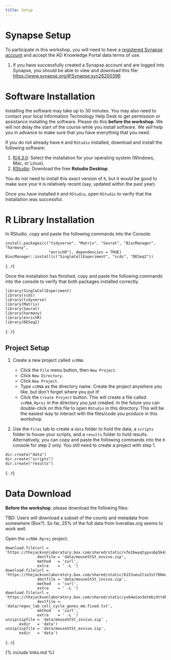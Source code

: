 ```yaml
---
title: Setup
---
```

# Synapse Setup

To participate in this workshop, you will need to have a [registered Synapse account](https://www.synapse.org) and accept the AD Knowledge Portal data terms of use.

1. If you have successfully created a Synapse account and are logged into Synapse, you should be able to view and download this file: https://www.synapse.org/#!Synapse:syn26200396 

# Software Installation

Installing the software may take up to 30 minutes. You may also need to contact 
your local Information Technology Help Desk to get permission or assistance 
installing the software. 
Please do this **before the workshop**. We will not delay the start of the 
course while you install software. We *will* help you in advance to make sure 
that you have everything that you need.

If you do not already have `R` and `RStudio` installed, 
download and install the following software:

1. [R/4.3.0](https://cran.r-project.org/): Select the installation for your 
operating system (Windows, Mac, or Linux).
1. [RStudio](https://www.rstudio.com/products/rstudio/download/): Download the 
free **Rstudio Desktop**. 

You do not need to install this *exact* version of `R`, but it would be good to
make sure your `R` is relatively recent (say, updated within the past year).

Once you have installed `R` and `RStudio`, open `RStudio` to verify that the 
installation was successful.

# R Library Installation

In RStudio, copy and paste the following commands into the Console:

~~~
install.packages(c("tidyverse", "Matrix", "Seurat", "BiocManager", "harmony",
                   "enrichR"), dependencies = TRUE)
BiocManager::install(c("SingleCellExperiment", "scds", "DESeq2"))
~~~
{: .r}

Once the installation has finished, copy and paste the following commands into 
the console to verify that both packages installed correctly.

~~~
library(SingleCellExperiment)
library(scds)
library(tidyverse)
library(Matrix)
library(Seurat)
library(harmony)
library(enrichR)
library(DESeq2)
~~~
{: .r}

## Project Setup

1. Create a new project called `scRNA`. 
    - Click the `File` menu button, then `New Project`.
    - Click `New Directory`. 
    - Click `New Project`.
    - Type `scRNA` as the directory name. Create the project anywhere you like,
      but don't forget where you put it!
    - Click the `Create Project` button.
    This will create a file called `scRNA.Rproj` in the directory you just 
    created. In the future you can double-click on this file to open 
    `RStudio` in this directory. This will be the easiest way to interact
    with the files/code you produce in this workshop.

2. Use the `Files` tab to create  a `data` folder to hold the data, a `scripts` 
folder to house your scripts, and a `results` folder to hold results. 
Alternatively, you can copy and paste the following commands into the `R` 
console for step 2 only. You still need to create a project with step 1.

~~~
dir.create("data")
dir.create("scripts")
dir.create("results")
~~~
{: .r}

# Data Download

**Before the workshop**, please download the following files:

TBD: Users will download a subset of the counts and metadata from somewhere (Box?). So far, 25% of the full data from liveratlas.org seems to work well. 

Open the `scRNA.Rproj` project.

~~~
download.file(url = 'https://thejacksonlaboratory.box.com/shared/static/vfe1bwyqtypxs6p5k4z0cw7z7jczyan1.zip', 
              destfile = 'data/mouseStSt_exvivo.zip',
              method   = 'curl', 
              extra    = ' -L ')
download.file(url = 'https://thejacksonlaboratory.box.com/shared/static/b153ueu2lie3st760maj4zr9u0vp7o2t.zip', 
              destfile = 'data/mouseStSt_invivo.zip',
              method   = 'curl', 
              extra    = ' -L ')
download.file(url = 'https://thejacksonlaboratory.box.com/shared/static/yx64wion3etmbidtt4bm2nbl1yyceptn.txt',
              destfile = 'data/regev_lab_cell_cycle_genes_mm.fixed.txt',
              method   = 'curl', 
              extra    = ' -L ')
unzip(zipfile = 'data/mouseStSt_invivo.zip' ,
      exdir   = 'data')
unzip(zipfile = 'data/mouseStSt_exvivo.zip',
      exdir   = 'data')
~~~
{: .r}

{% include links.md %}
